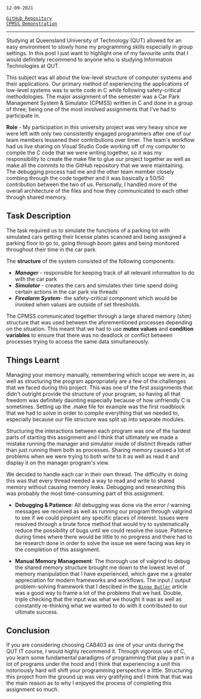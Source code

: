<!--
title: CAB403 - Systems Programming
description: Favourite university unit (CPMSS project)
tags: C, pthreads, shm
date: NOV 2021
slug: CAB403
-->

`12-09-2021`

[`GitHub Repository`](https://github.com/sh1ggy/cab403-cpmss)\
[`CPMSS Demonstration`](https://www.youtube.com/watch?v=SlU0jjFIrYc)

___

Studying at Queensland University of Technology (QUT) allowed for an easy environment to slowly hone my programming skills especially in group settings. In this post I just want to highlight one of my favourite units that I would definitely recommend to anyone who is studying Information Technologies at QUT.

This subject was all about the low-level structure of computer systems and their applications. Our primary method of experiencing the applications of low-level systems was to write code in C while following safety-critical methodologies. The major assignment of the semester was a Car Park Management System & Simulator (CPMSS) written in C and done in a group of three; being one of the most involved assignments that I've had to participate in. 

**Role** - My participation in this university project was very heavy since we were left with only two consistently engaged programmers after one of our team members lessened their contributions over timer. The team's workflow had us live sharing on Visual Studio Code working off of my computer to compile the C code that we were writing together, so it was my responsibility to create the make file to glue our project together as well as make all the commits to the GitHub repository that we were maintaining. The debugging process had me and the other team member closely combing through the code together and it was basically a 50/50 contribution between the two of us. Personally, I handled more of the overall architecture of the files and how they communicated to each other through shared memory.  

## Task Description

The task required us to simulate the functions of a parking lot with simulated cars getting their license plates scanned and being assigned a parking floor to go to, going through boom gates and being monitored throughout their time in the car park. 

The **structure** of the system consisted of the following components:
 - **_Manager_** - responsible for keeping track of all relevant information to do with the car park
 - **_Simulator_** - creates the cars and simulates their time spend doing certain actions in the car park via threads
 - **_Firealarm System_**- the safety-critical component which would be invoked when values are outside of set thresholds.  
 
The CPMSS communicated together through a large shared memory (shm) structure that was used between the aforementioned processes depending on the situation. This meant that we had to use **mutex values** and **condition variables** to ensure that there was no deadlock or conflict between processes trying to access the same data simultaneously. 

## Things Learnt	
Managing your memory manually, remembering which scope we were in, as well as structuring the program appropriately are a few of the challenges that we faced during this project. This was one of the first assignments that didn't outright provide the structure of your program, so having all that freedom was definitely daunting especially because of how unfriendly C is sometimes. Setting up the .make file for example was the first roadblock that we had to solve in order to compile everything that we needed to, especially because our file structure was split up into separate modules.

Structuring the interactions between each program was one of the hardest parts of starting this assignment and I think that ultimately we made a mistake running the manager and simulator inside of distinct threads rather than just running them both as processes. Sharing memory caused a lot of problems when we were trying to both write to it as well as read it and display it on the manager program's view.

We decided to handle each car in their own thread. The difficulty in doing this was that every thread needed a way to read and write to shared memory without causing memory leaks. Debugging and researching this was probably the most time-consuming part of this assignment.

 - **Debugging & Patience**: All debugging was done via the error / warning messages we received as well as running our program through valgrind to see if we could pinpoint any specific places of interest. Issues were resolved through a brute force method that would try to systematically reduce the possibility of bugs until we could resolve the issue. Patience during times where there would be little to no progress and there had to be research done in order to solve the issue we were facing was key in the completion of this assignment. 

 - **Manual Memory Management**: The thorough use of valgrind to debug the shared memory structure brought me down to the lowest level of memory manipulation that I have experienced, which gave me a greater appreciation for modern frameworks and workflows. The input / output problem-solving framework that I descibed in the [`Bingo Butler`](/blog/UQCSBingo) article was a good way to frame a lot of the problems that we had. Double, triple checking that the input was what we thought it was as well as constantly re-thinking what we wanted to do with it contributed to our ultimate success.

## Conclusion
If you are considering choosing CAB403 as one of your units during the QUT IT course, I would highly recommend it. Through vigorous use of C, you learn some fundamental paradigms of programming that play a part in a lot of programs under the hood and I think that experiencing a unit this notoriously hard will shift your programming perspective a little. Structuring this project from the ground up was very gratifying and I think that that was the main reason as to why I enjoyed the process of completing this assignment so much.      